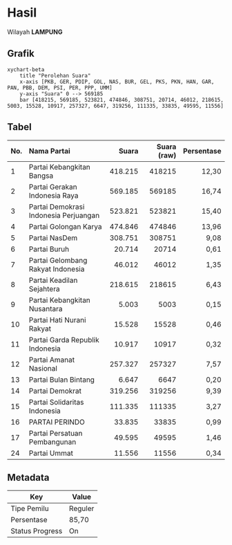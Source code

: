 # Hasil

Wilayah **LAMPUNG**

## Grafik

```mermaid
xychart-beta
    title "Perolehan Suara"
    x-axis [PKB, GER, PDIP, GOL, NAS, BUR, GEL, PKS, PKN, HAN, GAR, PAN, PBB, DEM, PSI, PER, PPP, UMM]
    y-axis "Suara" 0 --> 569185
    bar [418215, 569185, 523821, 474846, 308751, 20714, 46012, 218615, 5003, 15528, 10917, 257327, 6647, 319256, 111335, 33835, 49595, 11556]
```

## Tabel

| No. | Nama Partai                           | Suara   | Suara (raw) | Persentase |
|:--- |:------------------------------------- | -------:| -----------:| ----------:|
| 1   | Partai Kebangkitan Bangsa             | 418.215 | 418215      | 12,30      |
| 2   | Partai Gerakan Indonesia Raya         | 569.185 | 569185      | 16,74      |
| 3   | Partai Demokrasi Indonesia Perjuangan | 523.821 | 523821      | 15,40      |
| 4   | Partai Golongan Karya                 | 474.846 | 474846      | 13,96      |
| 5   | Partai NasDem                         | 308.751 | 308751      | 9,08       |
| 6   | Partai Buruh                          | 20.714  | 20714       | 0,61       |
| 7   | Partai Gelombang Rakyat Indonesia     | 46.012  | 46012       | 1,35       |
| 8   | Partai Keadilan Sejahtera             | 218.615 | 218615      | 6,43       |
| 9   | Partai Kebangkitan Nusantara          | 5.003   | 5003        | 0,15       |
| 10  | Partai Hati Nurani Rakyat             | 15.528  | 15528       | 0,46       |
| 11  | Partai Garda Republik Indonesia       | 10.917  | 10917       | 0,32       |
| 12  | Partai Amanat Nasional                | 257.327 | 257327      | 7,57       |
| 13  | Partai Bulan Bintang                  | 6.647   | 6647        | 0,20       |
| 14  | Partai Demokrat                       | 319.256 | 319256      | 9,39       |
| 15  | Partai Solidaritas Indonesia          | 111.335 | 111335      | 3,27       |
| 16  | PARTAI PERINDO                        | 33.835  | 33835       | 0,99       |
| 17  | Partai Persatuan Pembangunan          | 49.595  | 49595       | 1,46       |
| 24  | Partai Ummat                          | 11.556  | 11556       | 0,34       |


## Metadata

| Key             | Value   |
| --------------- | ------- |
| Tipe Pemilu     | Reguler |
| Persentase      | 85,70   |
| Status Progress | On      |



